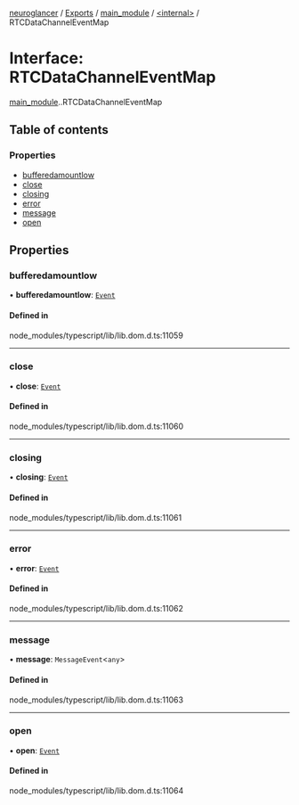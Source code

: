 [neuroglancer](../README.md) / [Exports](../modules.md) / [main\_module](../modules/main_module.md) / [<internal\>](../modules/main_module._internal_.md) / RTCDataChannelEventMap

# Interface: RTCDataChannelEventMap

[main_module](../modules/main_module.md).[<internal>](../modules/main_module._internal_.md).RTCDataChannelEventMap

## Table of contents

### Properties

- [bufferedamountlow](main_module._internal_.RTCDataChannelEventMap.md#bufferedamountlow)
- [close](main_module._internal_.RTCDataChannelEventMap.md#close)
- [closing](main_module._internal_.RTCDataChannelEventMap.md#closing)
- [error](main_module._internal_.RTCDataChannelEventMap.md#error)
- [message](main_module._internal_.RTCDataChannelEventMap.md#message)
- [open](main_module._internal_.RTCDataChannelEventMap.md#open)

## Properties

### bufferedamountlow

• **bufferedamountlow**: [`Event`](../modules/main_module._internal_.md#event)

#### Defined in

node_modules/typescript/lib/lib.dom.d.ts:11059

___

### close

• **close**: [`Event`](../modules/main_module._internal_.md#event)

#### Defined in

node_modules/typescript/lib/lib.dom.d.ts:11060

___

### closing

• **closing**: [`Event`](../modules/main_module._internal_.md#event)

#### Defined in

node_modules/typescript/lib/lib.dom.d.ts:11061

___

### error

• **error**: [`Event`](../modules/main_module._internal_.md#event)

#### Defined in

node_modules/typescript/lib/lib.dom.d.ts:11062

___

### message

• **message**: `MessageEvent`<`any`\>

#### Defined in

node_modules/typescript/lib/lib.dom.d.ts:11063

___

### open

• **open**: [`Event`](../modules/main_module._internal_.md#event)

#### Defined in

node_modules/typescript/lib/lib.dom.d.ts:11064
